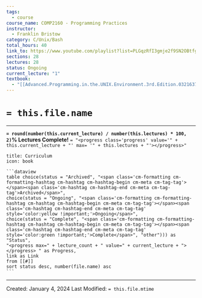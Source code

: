 ```yaml
---
tags:
  - course
course_name: COMP2160 - Programming Practices
instructor:
  - Franklin Bristow
category: C/Unix/Bash
total_hours: 40
link_to: https://www.youtube.com/playlist?list=PLGqzRfI3gmje2f9SN2OBtfgb3bqnVkzg1
sections: 28
lectures: 28
status: Ongoing
current_lecture: "1"
textbook:
  - "[[Advanced.Programming.in.the.UNIX.Environment.3rd.Edition.0321637739.pdf]]"
---
```

# `= this.file.name`
---

**`= round(number(this.current_lecture) / number(this.lectures) * 100, 2)`% Lectures Complete!**
`= "<progress class='progress' value='" + this.current_lecture + "' max= '" + this.lectures + "'></progress>"`

````ad-example
title: Curriculum
icon: book

```dataview
table choice(status = "Archived", "<span class='cm-formatting cm-formatting-hashtag cm-hashtag cm-hashtag-begin cm-meta cm-tag-tag'></span><span class='cm-hashtag cm-hashtag-end cm-meta cm-tag-tag'>Archived</span>",
choice(status = "Ongoing", "<span class='cm-formatting cm-formatting-hashtag cm-hashtag cm-hashtag-begin cm-meta cm-tag-tag'></span><span class='cm-hashtag cm-hashtag-end cm-meta cm-tag-tag' style='color:yellow !important;'>Ongoing</span>",
choice(status = "Complete", "<span class='cm-formatting cm-formatting-hashtag cm-hashtag cm-hashtag-begin cm-meta cm-tag-tag'></span><span class='cm-hashtag cm-hashtag-end cm-meta cm-tag-tag' style='color:green !important;'>Complete</span>", "other"))) as "Status",
"<progress max=" + lecture_count + " value=" + current_lecture + "> </progress> " as Progress,
link as Link
from [[#]]
sort status desc, number(file.name) asc
```

````

---
Created: January 4, 2024
Last Modified: `= this.file.mtime`

